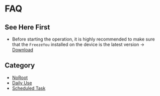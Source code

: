 # FAQ

## See Here First
- Before starting the operation, it is highly recommended to make sure that the `FreezeYou` installed on the device is the latest version → [Download](../download/)

## Category
- [NoRoot](./mroot.md)
- [Daily Use](./daily.md)
- [Scheduled Task](./schedules.md)

